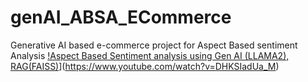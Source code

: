 # genAI_ABSA_ECommerce
Generative AI based e-commerce project for Aspect Based sentiment Analysis
[!Aspect Based Sentiment analysis using Gen AI (LLAMA2), RAG(FAISS)](https://img.youtube.com/vi/DHKSIadUa_M/1.jpg)](https://www.youtube.com/watch?v=DHKSIadUa_M)
